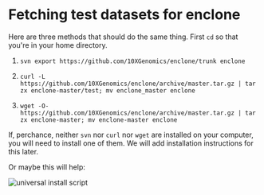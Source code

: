 # Fetching test datasets for enclone

Here are three methods that should do the same thing.  First `cd` so that you're in your
home directory.

1.  `svn export https://github.com/10XGenomics/enclone/trunk enclone`

2.  `curl -L https://github.com/10XGenomics/enclone/archive/master.tar.gz | tar zx enclone-master/test; mv enclone_master enclone`

3.  `wget -O- https://github.com/10XGenomics/enclone/archive/master.tar.gz | tar zx enclone-master; mv enclone-master enclone`

If, perchance, neither `svn` nor `curl` nor `wget` are installed on your computer, you will need 
to install one of them.  We will add installation instructions for this later.

Or maybe this will help:

<img align="left" src="https://imgs.xkcd.com/comics/universal_install_script.png" alt="universal install script" title="universal install script" />
